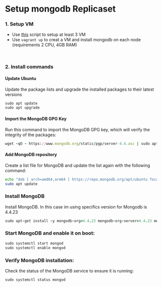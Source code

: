 # Setup mongodb Replicaset

### 1. Setup VM 
- Use [this]() script to setup at least 3 VM
- Use `vagrant up` to creat a VM and install mongodb on each node (requirements 2 CPU, 4GB RAM)

<br>

### 2. Install commands

#### Update Ubuntu
Update the package lists and upgrade the installed packages to their latest versions
```ruby
sudo apt update
sudo apt upgrade
```

#### Import the MongoDB GPG Key
Run this command to import the MongoDB GPG key, which will verify the integrity of the packages:
```ruby
wget -qO - https://www.mongodb.org/static/pgp/server-4.4.asc | sudo apt-key add -
```

#### Add MongoDB repository
Create a list file for MongoDB and update the list again with the following command:

```bash
echo "deb [ arch=amd64,arm64 ] https://repo.mongodb.org/apt/ubuntu focal/mongodb-org/4.4 multiverse" | sudo tee /etc/apt/sources.list.d/mongodb-org-4.4.list
sudo apt update
```

### Install MongoDB
Install MongoDB. In this case im using specifics version for Mongodb is 4.4.23
```ruby
sudo apt-get install -y mongodb-org=4.4.23 mongodb-org-server=4.4.23 mongodb-org-shell=4.4.23 mongodb-org-mongos=4.4.23 mongodb-org-tools=4.4.23
```

### Start MongoDB and enable it on boot:
```ruby
sudo systemctl start mongod
sudo systemctl enable mongod
```

### Verify MongoDB installation:
Check the status of the MongoDB service to ensure it is running:
```ruby
sudo systemctl status mongod
```
